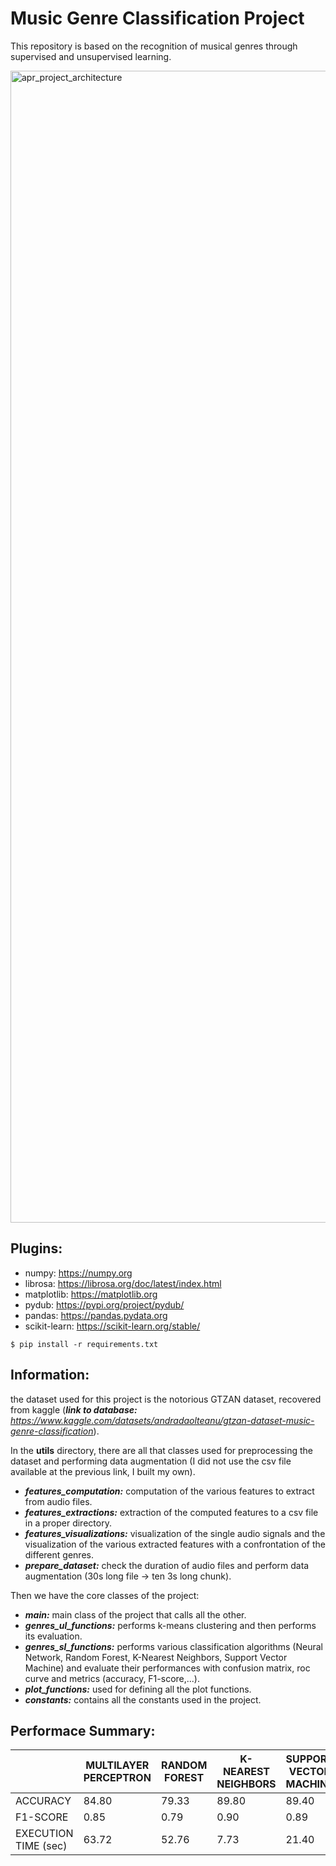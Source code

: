 # Music Genre Classification Project

This repository is based on the recognition of musical genres through supervised and unsupervised learning.

<img 
  width="1843" 
  alt="apr_project_architecture" 
  src="https://user-images.githubusercontent.com/32509505/236864331-c288575f-e6cc-4bfb-b419-0d60ba82cb0e.png"
  title="High level architecture of the project">

## Plugins:
- numpy: https://numpy.org
- librosa: https://librosa.org/doc/latest/index.html
- matplotlib: https://matplotlib.org
- pydub: https://pypi.org/project/pydub/
- pandas: https://pandas.pydata.org
- scikit-learn: https://scikit-learn.org/stable/
```
$ pip install -r requirements.txt
```

## Information:
the dataset used for this project is the notorious GTZAN dataset, recovered from kaggle (_**link to database:** https://www.kaggle.com/datasets/andradaolteanu/gtzan-dataset-music-genre-classification_). 

In the **utils** directory,
there are all that classes used for preprocessing the dataset and performing data augmentation
(I did not use the csv file available at the previous link, I built my own).

- **_features_computation:_** computation of the various features to extract from audio files.
- _**features_extractions:**_ extraction of the computed features to a csv file in a proper directory.
- _**features_visualizations:**_ visualization of the single audio signals and the visualization of the various extracted features with a confrontation of the different genres.
- _**prepare_dataset:**_ check the duration of audio files and perform data augmentation (30s long file -> ten 3s long chunk).

Then we have the core classes of the project:

- _**main:**_ main class of the project that calls all the other. 
- _**genres_ul_functions:**_ performs k-means clustering and then performs its evaluation. 
- **_genres_sl_functions:_** performs various classification algorithms (Neural Network, Random Forest, K-Nearest Neighbors, Support Vector Machine) and evaluate their performances with confusion matrix, roc curve and metrics (accuracy, F1-score,...).
- **_plot_functions:_** used for defining all the plot functions.
- **_constants:_** contains all the constants used in the project.

## Performace Summary:

|   | MULTILAYER PERCEPTRON | RANDOM FOREST | K-NEAREST NEIGHBORS | SUPPORT VECTOR MACHINE |
| - | --------------------- | ------------- | ------------------- | ---------------------- |
| ACCURACY  | 84.80 | 79.33 | 89.80 | 89.40 |
| F1-SCORE  | 0.85 | 0.79 | 0.90 | 0.89 |
| EXECUTION TIME (sec) | 63.72 | 52.76 | 7.73 | 21.40 |

















